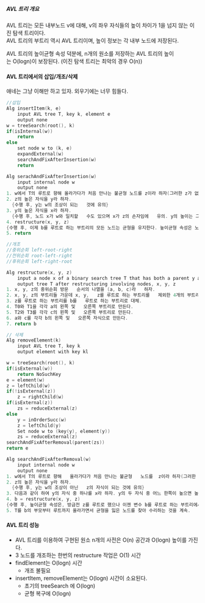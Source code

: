 ##### AVL 트리 개요
AVL 트리는 모든 내부노드 v에 대해, v의 좌우 자식들의 높이 차이가 1을 넘지 않는 이진 탐색 트리이다.  
AVL 트리의 부트리 역시 AVL 트리이며, 높이 정보는 각 내부 노드에 저장된다.

AVL 트리의 높이균형 속성 덕분에, n개의 원소를 저장하는 AVL 트리의 높이는 O(logn)이 보장된다. (이진 탐색 트리는 최악의 경우 O(n))

#### AVL 트리에서의 삽입/개조/삭제
애네는 그냥 이해만 하고 있자. 외우기에는 너무 힘들다.
```c
//삽입
Alg insertItem(k, e)
	input AVL tree T, key k, element e
	output none
w = treeSearch(root(), k)
if(isInternal(w))
	return
else
	set node w to (k, e)
	expandExternal(w)
	searchAndFixAfterInsertion(w)
	return

Alg serachAndFixAfterInsertion(w)
	input internal node w
	output none
1. w에서 T의 루트로 향해 올라가다가 처음 만나는 불균형 노드를 z이라 하자(그러한 z가 없다면 return).
2. z의 높은 자식을 y라 하자.
  {수행 후, y는 w의 조상이 되는   것에 유의}
3. y의 높은 자식을 x라 하자.
  {수행 후, 노드 x가 w와 일치할   수도 있으며 x가 z의 손자임에   유의. y의 높이는 그의 형제의   높이보다 2가 더 많다}
4. restructure(x, y, z)
{수행 후, 이제 b를 루트로 하는 부트리의 모든 노드는 균형을 유지한다. 높이균형 속성은 노드 x, y, z에서 지역적으로나 전역적으로나 모두 복구된다}
5. return

//개조
//중위순회 left-root-right
//전위순회 root-left-right
//후위순회 left-right-root

Alg restructure(x, y, z)
	input a node x of a binary search tree T that has both a parent y and a grandparent z,
	output tree T after restructuring involving nodes, x, y, z
1. x, y, z의 중위순회 방문   순서의 나열을 (a, b, c)라   하자.
2. x, y, z의 부트리들 가운데 x, y,   z를 루트로 하는 부트리를   제외한 4개의 부트리들의   중위순회 방문순서의 나열을   (T0, T1, T2, T3)라 하자.
3. z를 루트로 하는 부트리를 b를   루트로 하는 부트리로 대체.
4. T0와 T1을 각각 a의 왼쪽 및   오른쪽 부트리로 만든다.
5. T2와 T3를 각각 c의 왼쪽 및   오른쪽 부트리로 만든다.
6. a와 c를 각각 b의 왼쪽 및   오른쪽 자식으로 만든다.
7. return b

// 삭제
Alg removeElement(k)
	input AVL tree T, key k
	output element with key kl

w = treeSearch(root(), k)
if(isExternal(w))
	return NoSuchKey
e = element(w)
z = leftChild(w)
if(!isExternal(z))
	z = rightChild(w)
if(isExternal(z))
	zs = reduceExternal(z)
else
	y = inOrderSucc(w)
	z = leftChild(y)
	Set node w to (key(y), element(y))
	zs = reduceExternal(z)
searchAndFixAfterRemoval(parent(zs))
return e

Alg searchAndFixAfterRemoval(w)
	input internal node w
	output none
1. w에서 T의 루트로 향해   올라가다가 처음 만나는 불균형   노드를  z이라 하자(그러한 z이   없다면 return).
2. z의 높은 자식을 y라 하자.
  {수행 후, y는 w의 조상이 아닌   z의 자식이 되는 것에 유의}
3. 다음과 같이 하여 y의 자식 중 하나를 x라 하자. y의 두 자식 중 어느 한쪽이 높으면 높은 자식을 x라 하고, 두 자식의 높이가 같으면 둘 중 y와 같은 쪽의 자식을 x로 선택.
4. b = restructure(x, y, z)
{수행 후, 높이균형 속성은, 방금전 z를 루트로 했으나 이젠 변수 b를 루트로 하는 부트리에서 지역적으로 복구된다. 하지만, 방금의 개조에 의해 b를 루트로 하는 부트리의 높이가 1 줄어들 수 있으며 이때문에 b의 조상이 균형을 잃을 수 있다. 즉, 삭제 후 1회의 개조만으로는 높이균형 속성을 전역적으로 복구하지 못할 수도 있다}
5. T를 b의 부모부터 루트까지 올라가면서 균형을 잃은 노드를 찾아 수리하는 것을 계속.
```
#### AVL 트리 성능
- AVL 트리를 이용하여 구현된 원소 n개의 사전은 O(n) 공간과 O(logn) 높이를 가진다.
- 3 노드를 개조하는 한번의 restructure 작업은 O(1) 시간
- findElement는 O(logn) 시간
	- 개조 불필요
- insertItem, removeElement는 O(logn) 시간이 소요된다.
	- 초기의 treeSearch 에 O(logn)
	- 균형 복구에 O(logn)